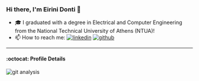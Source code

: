 ### Hi there, I'm Eirini Donti 👋

- 🎓 I graduated with a degree in Electrical and Computer Engineering from the National Technical University of Athens (NTUA)!
- 📫 How to reach me: [![linkedin](https://img.shields.io/badge/Linkedin-0e76a8?style=for-the-badge&logo=Linkedin&logoColor=white)](https://www.linkedin.com/in/eirinidonti/) [![github](https://img.shields.io/badge/GitHub-100000?style=for-the-badge&logo=github&logoColor=white)](https://github.com/eirinidonti?tab=repositories)

---

#### :octocat: Profile Details
![git analysis](https://github-profile-summary-cards.vercel.app/api/cards/profile-details?username=eirinidonti&theme=2077)

<!-- ![Top Langs1](https://github-readme-stats-git-masterrstaa-rickstaa.vercel.app/api?username=eirinidonti) -->

<!-- ![Top Langs2](http://github-profile-summary-cards.vercel.app/api/cards/productive-time?username=eirinidonti&theme=nord_bright&utcOffset={utcOffset}) -->

<!-- [![GitHub Streak](https://streak-stats.demolab.com?user=eirinidonti&theme=horizon&border_radius=5&date_format=j%20M%5B%20Y%5D&mode=weekly)](https://git.io/streak-stats) -->

<!-- [![Top Langs](https://github-readme-stats.vercel.app/api/top-langs/?username=eirinidonti&layout=pie)](https://github.com/eirinidonti/ECE-NTUA) -->
